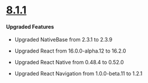 # [8.1.1](http://gitstrap.com/strapmobile/NativeStarterPro/blob/v8.1.1/React-Native/ChangeLog.md)

#### Upgraded Features

*	Upgraded NativeBase from 2.3.1 to 2.3.9

*	Upgraded React from 16.0.0-alpha.12 to 16.2.0

*	Upgraded React Native from 0.48.4 to 0.52.0

*   Upgraded React Navigation from 1.0.0-beta.11 to 1.2.1

